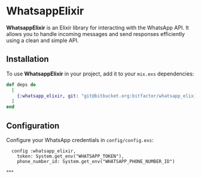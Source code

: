 # WhatsappElixir

**WhatsappElixir** is an Elixir library for interacting with the WhatsApp API. It allows you to handle incoming messages and send responses efficiently using a clean and simple API.

## Installation

To use **WhatsappElixir** in your project, add it to your `mix.exs` dependencies:


```elixir
def deps do
  [
    {:whatsapp_elixir, git: "git@bitbucket.org:bitfactor/whatsapp_elixir.git"}
  ]
end
```

 ## Configuration

  Configure your WhatsApp credentials in `config/config.exs`:

      config :whatsapp_elixir,
        token: System.get_env("WHATSAPP_TOKEN"),
        phone_number_id: System.get_env("WHATSAPP_PHONE_NUMBER_ID")

  """


